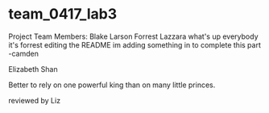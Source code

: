 # team_0417_lab3
Project Team Members:
Blake Larson
Forrest Lazzara
what's up everybody it's forrest editing the README
im adding something in to complete this part -camden

Elizabeth Shan

Better to rely on one powerful king than on many little princes.


reviewed by Liz
